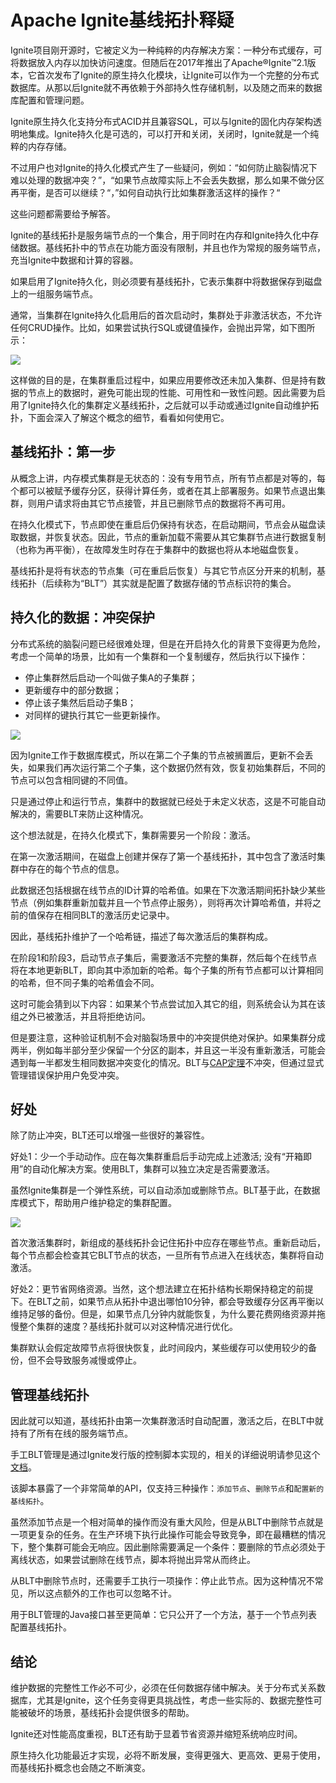 # Apache Ignite基线拓扑释疑
Ignite项目刚开源时，它被定义为一种纯粹的内存解决方案：一种分布式缓存，可将数据放入内存以加快访问速度。但随后在2017年推出了Apache®Ignite™2.1版本，它首次发布了Ignite的原生持久化模块，让Ignite可以作为一个完整的分布式数据库。从那以后Ignite就不再依赖于外部持久性存储机制，以及随之而来的数据库配置和管理问题。

Ignite原生持久化支持分布式ACID并且兼容SQL，可以与Ignite的固化内存架构透明地集成。Ignite持久化是可选的，可以打开和关闭，关闭时，Ignite就是一个纯粹的内存存储。

不过用户也对Ignite的持久化模式产生了一些疑问，例如：“如何防止脑裂情况下难以处理的数据冲突？”，“如果节点故障实际上不会丢失数据，那么如果不做分区再平衡，是否可以继续？“，”如何自动执行比如集群激活这样的操作？“

这些问题都需要给予解答。

Ignite的基线拓扑是服务端节点的一个集合，用于同时在内存和Ignite持久化中存储数据。基线拓扑中的节点在功能方面没有限制，并且也作为常规的服务端节点，充当Ignite中数据和计算的容器。

如果启用了Ignite持久化，则必须要有基线拓扑，它表示集群中将数据保存到磁盘上的一组服务端节点。

通常，当集群在Ignite持久化启用后的首次启动时，集群处于非激活状态，不允许任何CRUD操作。比如，如果尝试执行SQL或键值操作，会抛出异常，如下图所示：

![](https://oscimg.oschina.net/oscnet/261768e2e940f3dfc967c092a6675f187dc.jpg)

这样做的目的是，在集群重启过程中，如果应用要修改还未加入集群、但是持有数据的节点上的数据时，避免可能出现的性能、可用性和一致性问题。因此需要为启用了Ignite持久化的集群定义基线拓扑，之后就可以手动或通过Ignite自动维护拓扑，下面会深入了解这个概念的细节，看看如何使用它。

## 基线拓扑：第一步

从概念上讲，内存模式集群是无状态的：没有专用节点，所有节点都是对等的，每个都可以被赋予缓存分区，获得计算任务，或者在其上部署服务。如果节点退出集群，则用户请求将由其它节点接管，并且已删除节点的数据将不再可用。

在持久化模式下，节点即使在重启后仍保持有状态，在启动期间，节点会从磁盘读取数据，并恢复状态。因此，节点的重新加载不需要从其它集群节点进行数据复制（也称为再平衡），在故障发生时存在于集群中的数据也将从本地磁盘恢复。

基线拓扑是将有状态的节点集（可在重启后恢复）与其它节点区分开来的机制，基线拓扑（后续称为“BLT”）其实就是配置了数据存储的节点标识符的集合。

## 持久化的数据：冲突保护
分布式系统的脑裂问题已经很难处理，但是在开启持久化的背景下变得更为危险，考虑一个简单的场景，比如有一个集群和一个复制缓存，然后执行以下操作：

 - 停止集群然后启动一个叫做子集A的子集群；
 - 更新缓存中的部分数据；
 - 停止该子集然后启动子集B；
 - 对同样的键执行其它一些更新操作。

![](https://oscimg.oschina.net/oscnet/6e095ab9f5e151f8735b16bff4ae1fcc91f.jpg)

因为Ignite工作于数据库模式，所以在第二个子集的节点被搁置后，更新不会丢失，如果我们再次运行第二个子集，这个数据仍然有效，恢复初始集群后，不同的节点可以包含相同键的不同值。

只是通过停止和运行节点，集群中的数据就已经处于未定义状态，这是不可能自动解决的，需要BLT来防止这种情况。

这个想法就是，在持久化模式下，集群需要另一个阶段：激活。

在第一次激活期间，在磁盘上创建并保存了第一个基线拓扑，其中包含了激活时集群中存在的每个节点的信息。

此数据还包括根据在线节点的ID计算的哈希值。如果在下次激活期间拓扑缺少某些节点（例如集群重新加载并且一个节点停止服务），则将再次计算哈希值，并将之前的值保存在相同BLT的激活历史记录中。

因此，基线拓扑维护了一个哈希链，描述了每次激活后的集群构成。

在阶段1和阶段3，启动节点子集后，需要激活不完整的集群，然后每个在线节点将在本地更新BLT，即向其中添加新的哈希。每个子集的所有节点都可以计算相同的哈希，但不同子集的哈希值会不同。

这时可能会猜到以下内容：如果某个节点尝试加入其它的组，则系统会认为其在该组之外已被激活，并且将拒绝访问。

但是要注意，这种验证机制不会对脑裂场景中的冲突提供绝对保护。如果集群分成两半，例如每半部分至少保留一个分区的副本，并且这一半没有重新激活，可能会遇到每一半都发生相同数据冲突变化的情况。BLT与[CAP定理](https://en.wikipedia.org/wiki/CAP_theorem)不冲突，但通过显式管理错误保护用户免受冲突。

## 好处
除了防止冲突，BLT还可以增强一些很好的兼容性。

好处1：少一个手动动作。应在每次集群重启后手动完成上述激活; 没有“开箱即用”的自动化解决方案。使用BLT，集群可以独立决定是否需要激活。

虽然Ignite集群是一个弹性系统，可以自动添加或删除节点。BLT基于此，在数据库模式下，帮助用户维护稳定的集群配置。

![](https://oscimg.oschina.net/oscnet/e041331b47722ba7c972fd4c036cb56395c.jpg)

首次激活集群时，新组成的基线拓扑会记住拓扑中应存在哪些节点。重新启动后，每个节点都会检查其它BLT节点的状态，一旦所有节点进入在线状态，集群将自动激活。

好处2：更节省网络资源。当然，这个想法建立在拓扑结构长期保持稳定的前提下。在BLT之前，如果节点从拓扑中退出哪怕10分钟，都会导致缓存分区再平衡以维持足够的备份。但是，如果节点几分钟内就能恢复，为什么要花费网络资源并拖慢整个集群的速度？基线拓扑就可以对这种情况进行优化。

集群默认会假定故障节点将很快恢复，此时间段内，某些缓存可以使用较少的备份，但不会导致服务减慢或停止。
## 管理基线拓扑
因此就可以知道，基线拓扑由第一次集群激活时自动配置，激活之后，在BLT中就持有了所有在线的服务端节点。

手工BLT管理是通过Ignite发行版的控制脚本实现的，相关的详细说明请参见这个[文档](https://liyuj.gitee.io/doc/java/Persistence.html#_16-5-基线拓扑)。

该脚本暴露了一个非常简单的API，仅支持三种操作：`添加节点`、`删除节点`和`配置新的基线拓扑`。

虽然添加节点是一个相对简单的操作而没有重大风险，但是从BLT中删除节点就是一项更复杂的任务。在生产环境下执行此操作可能会导致竞争，即在最糟糕的情况下，整个集群可能会无响应。因此删除需要满足一个条件：要删除的节点必须处于离线状态，如果尝试删除在线节点，脚本将抛出异常从而终止。

从BLT中删除节点时，还需要手工执行一项操作：停止此节点。因为这种情况不常见，所以这点额外的工作也可以忽略不计。

用于BLT管理的Java接口甚至更简单：它只公开了一个方法，基于一个节点列表配置基线拓扑。
## 结论
维护数据的完整性工作必不可少，必须在任何数据存储中解决。关于分布式关系数据库，尤其是Ignite，这个任务变得更具挑战性，考虑一些实际的、数据完整性可能被破坏的场景，基线拓扑会提供很多的帮助。

Ignite还对性能高度重视，BLT还有助于显着节省资源并缩短系统响应时间。

原生持久化功能最近才实现，必将不断发展，变得更强大、更高效、更易于使用，而基线拓扑概念也会随之不断演变。
